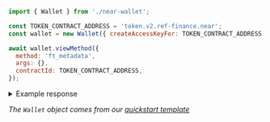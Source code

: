 ```js
import { Wallet } from './near-wallet';

const TOKEN_CONTRACT_ADDRESS = 'token.v2.ref-finance.near';
const wallet = new Wallet({ createAccessKeyFor: TOKEN_CONTRACT_ADDRESS });

await wallet.viewMethod({
  method: 'ft_metadata',
  args: {},
  contractId: TOKEN_CONTRACT_ADDRESS,
});
```

<details>
<summary>Example response</summary>
<p>

```json
{
  "spec": "ft-1.0.0",
  "name": "Ref Finance Token",
  "symbol": "REF",
  "icon": "data:image/svg+xml,%3Csvg xmlns='http://www.w3.org/2000/svg' viewBox='16 24 248 248' style='background: %23000'%3E%3Cpath d='M164,164v52h52Zm-45-45,20.4,20.4,20.6-20.6V81H119Zm0,18.39V216h41V137.19l-20.6,20.6ZM166.5,81H164v33.81l26.16-26.17A40.29,40.29,0,0,0,166.5,81ZM72,153.19V216h43V133.4l-11.6-11.61Zm0-18.38,31.4-31.4L115,115V81H72ZM207,121.5h0a40.29,40.29,0,0,0-7.64-23.66L164,133.19V162h2.5A40.5,40.5,0,0,0,207,121.5Z' fill='%23fff'/%3E%3Cpath d='M189 72l27 27V72h-27z' fill='%2300c08b'/%3E%3C/svg%3E%0A",
  "reference": null,
  "reference_hash": null,
  "decimals": 18
}
```

</p>

</details>

_The `Wallet` object comes from our [quickstart template](https://github.com/near-examples/hello-near-examples/blob/main/frontend/near-wallet.js)_
